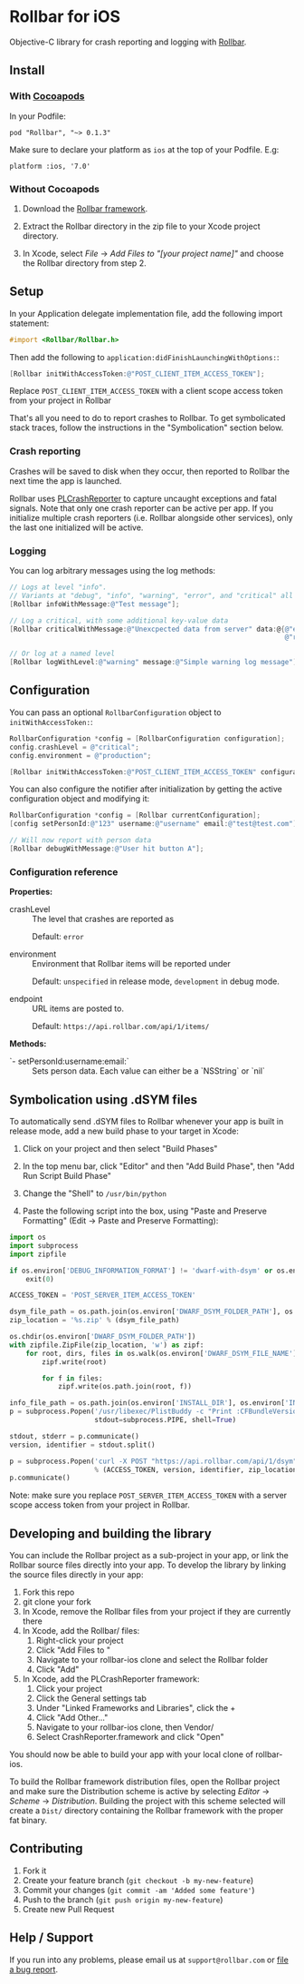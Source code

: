 # Rollbar for iOS

<!-- RemoveNext -->
Objective-C library for crash reporting and logging with [Rollbar](https://rollbar.com).

## Install

### With [Cocoapods](http://cocoapods.org/)

In your Podfile:

    pod "Rollbar", "~> 0.1.3"

Make sure to declare your platform as `ios` at the top of your Podfile. E.g:

    platform :ios, '7.0'

### Without Cocoapods

1. Download the [Rollbar framework](https://github.com/rollbar/rollbar-ios/releases/download/v0.1.3/Rollbar.zip).

2. Extract the Rollbar directory in the zip file to your Xcode project directory.

3. In Xcode, select _File_ -> _Add Files to "[your project name]"_ and choose the Rollbar directory from step 2.

## Setup

In your Application delegate implementation file, add the following import statement:

```objective-c
#import <Rollbar/Rollbar.h>
```

Then add the following to `application:didFinishLaunchingWithOptions:`:

```objective-c
[Rollbar initWithAccessToken:@"POST_CLIENT_ITEM_ACCESS_TOKEN"];
```

<!-- RemoveNext -->
Replace `POST_CLIENT_ITEM_ACCESS_TOKEN` with a client scope access token from your project in Rollbar

That's all you need to do to report crashes to Rollbar. To get symbolicated stack traces, follow the instructions in the "Symbolication" section below.

### Crash reporting

Crashes will be saved to disk when they occur, then reported to Rollbar the next time the app is launched.

Rollbar uses [PLCrashReporter](https://www.plcrashreporter.org/) to capture uncaught exceptions and fatal signals. Note that only one crash reporter can be active per app. If you initialize multiple crash reporters (i.e. Rollbar alongside other services), only the last one initialized will be active.

### Logging

You can log arbitrary messages using the log methods:

```objective-c
// Logs at level "info".
// Variants at "debug", "info", "warning", "error", and "critical" all exist.
[Rollbar infoWithMessage:@"Test message"];

// Log a critical, with some additional key-value data
[Rollbar criticalWithMessage:@"Unexcpected data from server" data:@{@"endpoint": endpoint,
                                                                    @"result": result}];

// Or log at a named level
[Rollbar logWithLevel:@"warning" message:@"Simple warning log message"];
```


## Configuration

You can pass an optional `RollbarConfiguration` object to `initWithAccessToken:`:

```objective-c
RollbarConfiguration *config = [RollbarConfiguration configuration];
config.crashLevel = @"critical";
config.environment = @"production";

[Rollbar initWithAccessToken:@"POST_CLIENT_ITEM_ACCESS_TOKEN" configuration:config];
```

You can also configure the notifier after initialization by getting the active configuration object and modifying it:

```objective-c
RollbarConfiguration *config = [Rollbar currentConfiguration];
[config setPersonId:@"123" username:@"username" email:@"test@test.com"];

// Will now report with person data
[Rollbar debugWithMessage:@"User hit button A"];
```

### Configuration reference ###

**Properties:**
  <dl>
  <dt>crashLevel</dt>
  <dd>The level that crashes are reported as

Default: ```error```
  </dd>
  
  <dt>environment</dt>
  <dd>Environment that Rollbar items will be reported under

Default: ```unspecified``` in release mode, ```development``` in debug mode.
  </dd>
  <dt>endpoint</dt>
  <dd>URL items are posted to.

Default: ```https://api.rollbar.com/api/1/items/```
  </dd>
  </dl>

**Methods:**
  <dl>
  <dt>`- setPersonId:username:email:`</dt>
  <dd>Sets person data. Each value can either be a `NSString` or `nil`
  </dd>
  </dl>

## Symbolication using .dSYM files

To automatically send .dSYM files to Rollbar whenever your app is built in release mode, add a new build phase to your target in Xcode:

1. Click on your project and then select "Build Phases"

2. In the top menu bar, click "Editor" and then "Add Build Phase", then "Add Run Script Build Phase"

3. Change the "Shell" to `/usr/bin/python`

4. Paste the following script into the box, using "Paste and Preserve Formatting" (Edit -> Paste and Preserve Formatting):

```python
import os
import subprocess
import zipfile

if os.environ['DEBUG_INFORMATION_FORMAT'] != 'dwarf-with-dsym' or os.environ['EFFECTIVE_PLATFORM_NAME'] == '-iphonesimulator':
    exit(0)

ACCESS_TOKEN = 'POST_SERVER_ITEM_ACCESS_TOKEN'

dsym_file_path = os.path.join(os.environ['DWARF_DSYM_FOLDER_PATH'], os.environ['DWARF_DSYM_FILE_NAME'])
zip_location = '%s.zip' % (dsym_file_path)

os.chdir(os.environ['DWARF_DSYM_FOLDER_PATH'])
with zipfile.ZipFile(zip_location, 'w') as zipf:
    for root, dirs, files in os.walk(os.environ['DWARF_DSYM_FILE_NAME']):
        zipf.write(root)

        for f in files:
            zipf.write(os.path.join(root, f))

info_file_path = os.path.join(os.environ['INSTALL_DIR'], os.environ['INFOPLIST_PATH'])
p = subprocess.Popen('/usr/libexec/PlistBuddy -c "Print :CFBundleVersion" -c "Print :CFBundleIdentifier" "%s"' % info_file_path,
                     stdout=subprocess.PIPE, shell=True)

stdout, stderr = p.communicate()
version, identifier = stdout.split()

p = subprocess.Popen('curl -X POST "https://api.rollbar.com/api/1/dsym" -F access_token=%s -F version=%s -F bundle_identifier="%s" -F dsym=@"%s"' 
                     % (ACCESS_TOKEN, version, identifier, zip_location), shell=True)
p.communicate()
```

  Note: make sure you replace `POST_SERVER_ITEM_ACCESS_TOKEN` with a server scope access token from your project in Rollbar.


## Developing and building the library ##

You can include the Rollbar project as a sub-project in your app, or link the Rollbar source files directly into your app. 
To develop the library by linking the source files directly in your app:

1. Fork this repo
2. git clone your fork
3. In Xcode, remove the Rollbar files from your project if they are currently there
4. In Xcode, add the Rollbar/ files:
    1. Right-click your project
    2. Click "Add Files to <project name>"
    3. Navigate to your rollbar-ios clone and select the Rollbar folder
    4. Click "Add"
5. In Xcode, add the PLCrashReporter framework:
    1. Click your project
    2. Click the General settings tab
    3. Under "Linked Frameworks and Libraries", click the +
    4. Click "Add Other..."
    5. Navigate to your rollbar-ios clone, then Vendor/
    6. Select CrashReporter.framework and click "Open"

You should now be able to build your app with your local clone of rollbar-ios.
    
To build the Rollbar framework distribution files, open the Rollbar project and make sure the Distribution scheme is active by selecting _Editor_ -> _Scheme_ -> _Distribution_. Building the project with this scheme selected will create a `Dist/` directory containing the Rollbar framework with the proper fat binary.


## Contributing

1. Fork it
2. Create your feature branch (`git checkout -b my-new-feature`)
3. Commit your changes (`git commit -am 'Added some feature'`)
4. Push to the branch (`git push origin my-new-feature`)
5. Create new Pull Request


## Help / Support

If you run into any problems, please email us at `support@rollbar.com` or [file a bug report](https://github.com/rollbar/rollbar-ios/issues/new).
